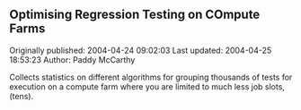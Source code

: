 ## Optimising Regression Testing on COmpute Farms 
Originally published: 2004-04-24 09:02:03 
Last updated: 2004-04-25 18:53:23 
Author: Paddy McCarthy 
 
Collects statistics on different algorithms for grouping thousands of tests for execution on a compute farm where you are limited to much less job slots, (tens).